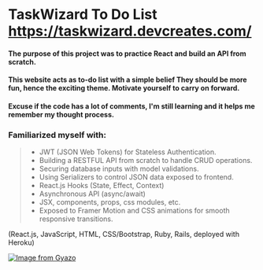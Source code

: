 # TaskWizard To Do List https://taskwizard.devcreates.com/
#### The purpose of this project was to practice React and build an API from scratch.

#### This website acts as to-do list with a simple belief They should be more fun, hence the exciting theme. Motivate yourself to carry on forward.

#### Excuse if the code has a lot of comments, I'm still learning and it helps me remember my thought process.

### Familiarized myself with: 
> - JWT (JSON Web Tokens) for Stateless Authentication.
> - Building a RESTFUL API from scratch to handle CRUD operations.
> - Securing database inputs with model validations.
> - Using Serializers to control JSON data exposed to frontend.
> - React.js Hooks (State, Effect, Context)
> - Asynchronous API (async/await)
> - JSX, components, props, css modules, etc.
> - Exposed to Framer Motion and CSS animations for smooth responsive transitions.

(React.js, JavaScript, HTML, CSS/Bootstrap, Ruby, Rails, deployed with Heroku)

[![Image from Gyazo](https://i.gyazo.com/f12e7dde3f79cb68ccc4c19dd9268566.gif)](https://gyazo.com/f12e7dde3f79cb68ccc4c19dd9268566)